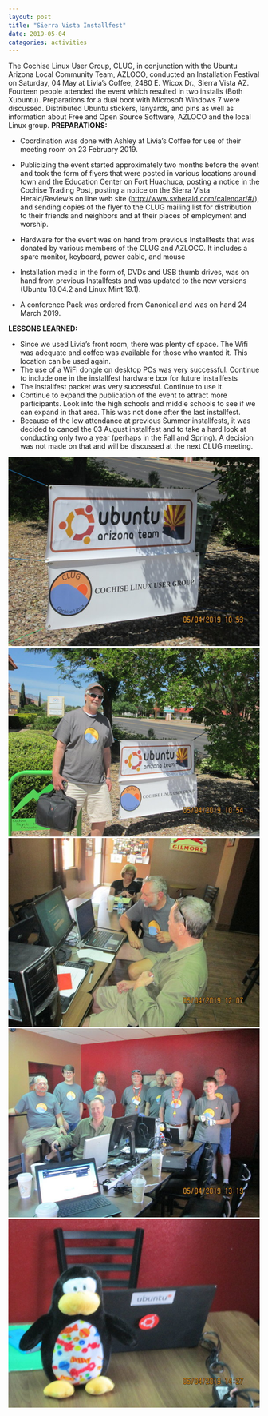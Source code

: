 ```yaml
---
layout: post
title: "Sierra Vista Installfest"
date: 2019-05-04
catagories: activities
---
```


The Cochise Linux User Group, CLUG, in conjunction with the Ubuntu Arizona Local Community Team, AZLOCO, conducted an Installation Festival on Saturday, 04 May at Livia’s Coffee, 2480 E. Wicox Dr., Sierra Vista AZ.  Fourteen people attended the event which resulted in two installs (Both Xubuntu). Preparations for a dual boot with Microsoft Windows 7 were discussed. Distributed Ubuntu stickers, lanyards, and pins as well as information about Free and Open Source Software, AZLOCO and the local Linux group.
**PREPARATIONS:**

* Coordination was done with Ashley at Livia’s Coffee for use of their meeting room on 23 February 2019.

* Publicizing the event started approximately two months before the event and took the form of flyers that were posted in various locations around town and the Education Center on Fort Huachuca, posting a notice in the Cochise Trading Post, posting a notice on the Sierra Vista Herald/Review’s on line web site (http://www.svherald.com/calendar/#/), and sending copies of the flyer to the CLUG mailing list for distribution to their friends and neighbors and at their places of employment and worship.

* Hardware for the event was on hand from previous Installfests that was donated by various members of the CLUG and AZLOCO.  It includes a spare monitor, keyboard, power cable, and mouse

* Installation media in the form of, DVDs and USB thumb drives, was on hand from previous Installfests and was updated to the new versions (Ubuntu 18.04.2 and Linux Mint 19.1).

* A conference Pack was ordered from Canonical and was on hand 24 March 2019.

**LESSONS LEARNED:**
 * Since we used Livia’s front room, there was plenty of space.  The Wifi was adequate and coffee was available for those who wanted it.  This location can be used again.
 * The use of a WiFi dongle on desktop PCs was very successful.  Continue to include one in the installfest hardware box for future installfests
 * The installfest packet was very successful.  Continue to use it.
 * Continue to expand the publication of the event to attract more participants.  Look into the high schools and middle schools to see if we can expand in that area.  This was not done after the last installfest.
 * Because of the low attendance at previous Summer installfests, it was decided to cancel the 03 August installfest and to take a hard look at conducting only two a year (perhaps in the Fall and Spring).  A decision was not made on that and will be discussed at the next CLUG meeting.

![alt text](https://raw.githubusercontent.com/CochiseLinuxUsersGroup/CochiseLinuxUsersGroup.github.io/master/images/rsz_svinstallfest_2019-05-04_1.jpg)
![alt text](https://raw.githubusercontent.com/CochiseLinuxUsersGroup/CochiseLinuxUsersGroup.github.io/master/images/rsz_svinstallfest_2019-05-04_2.jpg)
![alt text](https://raw.githubusercontent.com/CochiseLinuxUsersGroup/CochiseLinuxUsersGroup.github.io/master/images/rsz_svinstallfest_2019-05-04_3.jpg)
![alt text](https://raw.githubusercontent.com/CochiseLinuxUsersGroup/CochiseLinuxUsersGroup.github.io/master/images/rsz_svinstallfest_2019-05-04_10.jpg)
![alt text](https://raw.githubusercontent.com/CochiseLinuxUsersGroup/CochiseLinuxUsersGroup.github.io/master/images/rsz_svinstallfest_2019-05-04_12.jpg)
